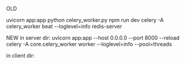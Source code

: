 OLD

uvicorn app:app
python celery_worker.py
npm run dev
celery -A celery_worker beat --loglevel=info
redis-server

NEW
in server dir:
uvicorn app:app --host 0.0.0.0 --port 8000 --reload
celery -A core.celery_worker worker --loglevel=info --pool=threads

<!-- celery -A core.celery_worker beat --loglevel=info -->

in client dir:
